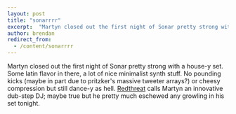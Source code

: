 ```yaml
---
layout: post
title: "sonarrrr"
excerpt:  "Martyn closed out the first night of Sonar pretty strong with a house-y set.  Some latin flavor in there, a lot of nice minimalist..."
author: brendan
redirect_from:
  - /content/sonarrrr
---
```


Martyn closed out the first night of Sonar pretty strong with a house-y set.  Some latin flavor in there, a lot of nice minimalist synth stuff.  No pounding kicks (maybe in part due to pritzker's massive tweeter arrays?) or cheesy compression but still dance-y as hell.  [Redthreat](http://redthreat.wordpress.com/2010/09/09/martyn-sonar-chicago-pritzker-pavillion/#more-5808) calls Martyn an innovative dub-step DJ; maybe true but he pretty much eschewed any growling in his set tonight.  